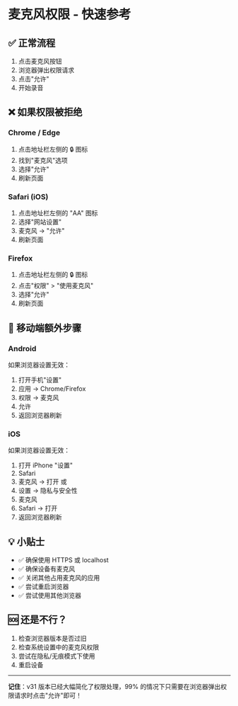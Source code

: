 # 麦克风权限 - 快速参考

## ✅ 正常流程

1. 点击麦克风按钮
2. 浏览器弹出权限请求
3. 点击"允许"
4. 开始录音

## ❌ 如果权限被拒绝

### Chrome / Edge
1. 点击地址栏左侧的 🔒 图标
2. 找到"麦克风"选项
3. 选择"允许"
4. 刷新页面

### Safari (iOS)
1. 点击地址栏左侧的 "AA" 图标
2. 选择"网站设置"
3. 麦克风 → "允许"
4. 刷新页面

### Firefox
1. 点击地址栏左侧的 🔒 图标
2. 点击"权限" > "使用麦克风"
3. 选择"允许"
4. 刷新页面

## 📱 移动端额外步骤

### Android
如果浏览器设置无效：
1. 打开手机"设置"
2. 应用 → Chrome/Firefox
3. 权限 → 麦克风
4. 允许
5. 返回浏览器刷新

### iOS
如果浏览器设置无效：
1. 打开 iPhone "设置"
2. Safari
3. 麦克风 → 打开
或
1. 设置 → 隐私与安全性
2. 麦克风
3. Safari → 打开
4. 返回浏览器刷新

## 💡 小贴士

- ✅ 确保使用 HTTPS 或 localhost
- ✅ 确保设备有麦克风
- ✅ 关闭其他占用麦克风的应用
- ✅ 尝试重启浏览器
- ✅ 尝试使用其他浏览器

## 🆘 还是不行？

1. 检查浏览器版本是否过旧
2. 检查系统设置中的麦克风权限
3. 尝试在隐私/无痕模式下使用
4. 重启设备

---

**记住**：v31 版本已经大幅简化了权限处理，99% 的情况下只需要在浏览器弹出权限请求时点击"允许"即可！
